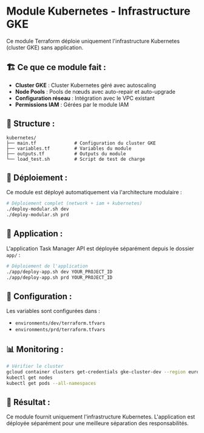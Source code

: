 # Module Kubernetes - Infrastructure GKE

Ce module Terraform déploie uniquement l'infrastructure Kubernetes (cluster GKE) sans application.

## 🏗️ **Ce que ce module fait :**

- **Cluster GKE** : Cluster Kubernetes géré avec autoscaling
- **Node Pools** : Pools de nœuds avec auto-repair et auto-upgrade
- **Configuration réseau** : Intégration avec le VPC existant
- **Permissions IAM** : Gérées par le module IAM

## 📁 **Structure :**

```
kubernetes/
├── main.tf              # Configuration du cluster GKE
├── variables.tf         # Variables du module
├── outputs.tf           # Outputs du module
└── load_test.sh         # Script de test de charge
```

## 🚀 **Déploiement :**

Ce module est déployé automatiquement via l'architecture modulaire :

```bash
# Déploiement complet (network + iam + kubernetes)
./deploy-modular.sh dev
./deploy-modular.sh prd
```

## 📱 **Application :**

L'application Task Manager API est déployée séparément depuis le dossier `app/` :

```bash
# Déploiement de l'application
./app/deploy-app.sh dev YOUR_PROJECT_ID
./app/deploy-app.sh prd YOUR_PROJECT_ID
```

## 🔧 **Configuration :**

Les variables sont configurées dans :
- `environments/dev/terraform.tfvars`
- `environments/prd/terraform.tfvars`

## 📊 **Monitoring :**

```bash
# Vérifier le cluster
gcloud container clusters get-credentials gke-cluster-dev --region europe-west9 --project YOUR_PROJECT_ID
kubectl get nodes
kubectl get pods --all-namespaces
```

## 🎯 **Résultat :**

Ce module fournit uniquement l'infrastructure Kubernetes. L'application est déployée séparément pour une meilleure séparation des responsabilités.
